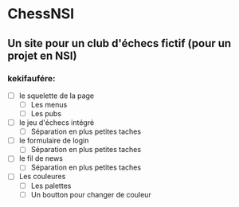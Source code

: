 # ChessNSI
## Un site pour un club d'échecs fictif (pour un projet en NSI)

### kekifaufére:
- [ ] le squelette de la page
  - [ ] Les menus
  - [ ] Les pubs
- [ ] le jeu d'échecs intégré
  - [ ] Séparation en plus petites taches
- [ ] le formulaire de login
  - [ ] Séparation en plus petites taches
- [ ] le fil de news
  - [ ] Séparation en plus petites taches
- [ ] Les couleures
  - [ ] Les palettes
  - [ ] Un boutton pour changer de couleur
